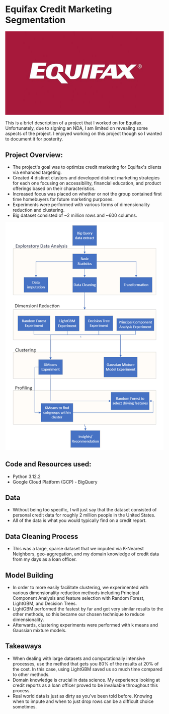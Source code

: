 # Equifax Credit Marketing Segmentation
<img src="https://raw.githubusercontent.com/mekz-data/equifax/refs/heads/main/images/Equifax-Logo-1200-1539180001188.webp">
    
    
This is a brief description of a project that I worked on for Equifax. Unfortunately, due to signing an NDA, 
I am limited on revealing some aspects of the project. I enjoyed working on this project though so I wanted to document it for posterity. 

## Project Overview: 
- The project's goal was to optimize credit marketing for Equifax's clients via enhanced targeting.
- Created 4 distinct clusters and developed distinct marketing strategies for each one focusing on accessibility, financial education, and product offerings based on their characteristics.
- Increased focus was placed on whether or not the group contained first time homebuyers for future marketing purposes. 
- Experiments were performed with various forms of dimensionality reduction and clustering. 
- Big dataset consisted of ~2 million rows and ~600 columns.
     
        
<img src="https://github.com/mekz-data/equifax/blob/main/images/efx_process.png?raw=true">
        
       
## Code and Resources used:
- Python 3.12.2
- Google Cloud Platform (GCP) - BigQuery
	
## Data
- Without being too specific, I will just say that the dataset consisted of personal credit data for roughly 2 million people in the United States.
- All of the data is what you would typically find on a credit report. 

## Data Cleaning Process
- This was a large, sparse dataset that we imputed via K-Nearest Neighbors, geo-aggregation, and my domain knowledge of credit data from my days as a loan officer. 

## Model Building
- In order to more easily facilitate clustering, we experimented with various dimensionality reduction methods including Principal Component Analysis and feature selection with Random Forest, LightGBM, and Decision Trees. 
- LightGBM performed the fastest by far and got very similar results to the other methods, so this became our chosen technique to reduce dimensionality. 
- Afterwards, clustering experiments were performed with k means and Gaussian mixture models. 

## Takeaways
- When dealing with large datasets and computationally intensive processes, use the method that gets you 80% of the results at 20% of the cost. In this case, using LightGBM saved us so much time compared to other methods.
- Domain knowledge is crucial in data science. My experience looking at credit reports as a loan officer proved to be invaluable throughout this process. 
- Real world data is just as dirty as you've been told before. Knowing when to impute and when to just drop rows can be a difficult choice sometimes. 
